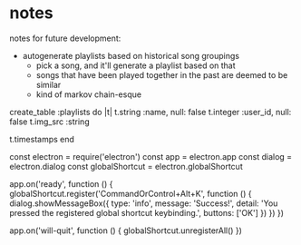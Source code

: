 # notes

notes for future development:

- autogenerate playlists based on historical song groupings
  - pick a song, and it'll generate a playlist based on that
  - songs that have been played together in the past are deemed to be similar
  - kind of markov chain-esque

<!-- playlists table: -->
create_table :playlists do |t|
  t.string :name, null: false
  t.integer :user_id, null: false
  t.img_src :string

  t.timestamps
end

<!-- registering keyboard shortcuts in electron -->
const electron = require('electron')
const app = electron.app
const dialog = electron.dialog
const globalShortcut = electron.globalShortcut

app.on('ready', function () {
  globalShortcut.register('CommandOrControl+Alt+K', function () {
    dialog.showMessageBox({
      type: 'info',
      message: 'Success!',
      detail: 'You pressed the registered global shortcut keybinding.',
      buttons: ['OK']
    })
  })
})

app.on('will-quit', function () {
  globalShortcut.unregisterAll()
})
